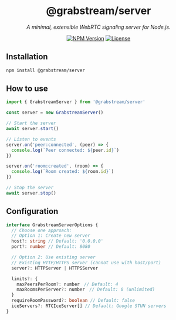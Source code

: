 <div align="center">

# @grabstream/server

*A minimal, extensible WebRTC signaling server for Node.js.*

[![NPM Version](https://img.shields.io/npm/v/@grabstream/server.svg)](https://www.npmjs.com/package/@grabstream/server)
[![License](https://img.shields.io/npm/l/@grabstream/server.svg)](https://github.com/grabss/grabstream/blob/main/LICENSE)

</div>

## Installation

```bash
npm install @grabstream/server
```

## How to use

```ts
import { GrabstreamServer } from '@grabstream/server'

const server = new GrabstreamServer()

// Start the server
await server.start()

// Listen to events
server.on('peer:connected', (peer) => {
  console.log(`Peer connected: ${peer.id}`)
})

server.on('room:created', (room) => {
  console.log(`Room created: ${room.id}`)
})

// Stop the server
await server.stop()
```

## Configuration

```ts
interface GrabstreamServerOptions {
  // Choose one approach:
  // Option 1: Create new server
  host?: string // Default: '0.0.0.0'
  port?: number // Default: 8080

  // Option 2: Use existing server
  // Existing HTTP/HTTPS server (cannot use with host/port)
  server?: HTTPServer | HTTPSServer

  limits?: {
    maxPeersPerRoom?: number　// Default: 4
    maxRoomsPerServer?: number　// Default: 0 (unlimited)
  }
  requireRoomPassword?: boolean // Default: false
  iceServers?: RTCIceServer[] // Default: Google STUN servers
}
```
